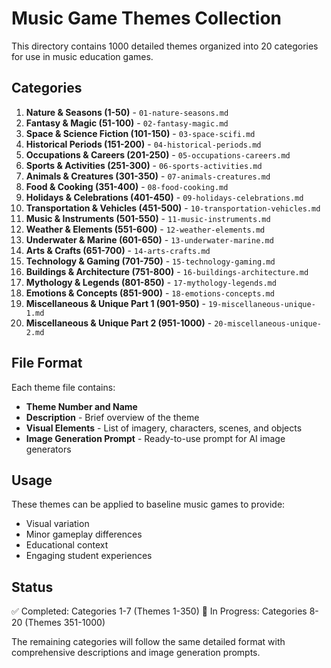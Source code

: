 # Music Game Themes Collection

This directory contains 1000 detailed themes organized into 20 categories for use in music education games.

## Categories

1. **Nature & Seasons (1-50)** - `01-nature-seasons.md`
2. **Fantasy & Magic (51-100)** - `02-fantasy-magic.md`
3. **Space & Science Fiction (101-150)** - `03-space-scifi.md`
4. **Historical Periods (151-200)** - `04-historical-periods.md`
5. **Occupations & Careers (201-250)** - `05-occupations-careers.md`
6. **Sports & Activities (251-300)** - `06-sports-activities.md`
7. **Animals & Creatures (301-350)** - `07-animals-creatures.md`
8. **Food & Cooking (351-400)** - `08-food-cooking.md`
9. **Holidays & Celebrations (401-450)** - `09-holidays-celebrations.md`
10. **Transportation & Vehicles (451-500)** - `10-transportation-vehicles.md`
11. **Music & Instruments (501-550)** - `11-music-instruments.md`
12. **Weather & Elements (551-600)** - `12-weather-elements.md`
13. **Underwater & Marine (601-650)** - `13-underwater-marine.md`
14. **Arts & Crafts (651-700)** - `14-arts-crafts.md`
15. **Technology & Gaming (701-750)** - `15-technology-gaming.md`
16. **Buildings & Architecture (751-800)** - `16-buildings-architecture.md`
17. **Mythology & Legends (801-850)** - `17-mythology-legends.md`
18. **Emotions & Concepts (851-900)** - `18-emotions-concepts.md`
19. **Miscellaneous & Unique Part 1 (901-950)** - `19-miscellaneous-unique-1.md`
20. **Miscellaneous & Unique Part 2 (951-1000)** - `20-miscellaneous-unique-2.md`

## File Format

Each theme file contains:
- **Theme Number and Name**
- **Description** - Brief overview of the theme
- **Visual Elements** - List of imagery, characters, scenes, and objects
- **Image Generation Prompt** - Ready-to-use prompt for AI image generators

## Usage

These themes can be applied to baseline music games to provide:
- Visual variation
- Minor gameplay differences
- Educational context
- Engaging student experiences

## Status

✅ Completed: Categories 1-7 (Themes 1-350)
🚧 In Progress: Categories 8-20 (Themes 351-1000)

The remaining categories will follow the same detailed format with comprehensive descriptions and image generation prompts.

